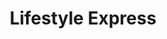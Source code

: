 ---
title: "Lifestyle Express"
url: /ashington/lifestyle-express-bolsover-street/
shop: Lebensmittel
---
